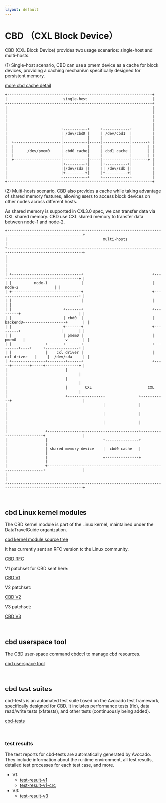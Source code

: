 ```yaml
---
layout: default
---
```


# CBD （CXL Block Device）

CBD (CXL Block Device) provides two usage scenarios: single-host and multi-hosts.

(1) Single-host scenario, CBD can use a pmem device as a cache for block devices,
providing a caching mechanism specifically designed for persistent memory.

[more cbd cache detail](cbd_cache.md)
```
+-----------------------------------------------------------------+
|                         single-host                             |
+-----------------------------------------------------------------+
|                                                                 |
|                                                                 |
|                                                                 |
|                                                                 |
|                                                                 |
|                        +-----------+     +------------+         |
|                        | /dev/cbd0 |     | /dev/cbd1  |         |
|                        |           |     |            |         |
|  +---------------------|-----------|-----|------------|-------+ |
|  |                     |           |     |            |       | |
|  |      /dev/pmem0     | cbd0 cache|     | cbd1 cache |       | |
|  |                     |           |     |            |       | |
|  +---------------------|-----------|-----|------------|-------+ |
|                        |+---------+|     |+----------+|         |
|                        ||/dev/sda ||     || /dev/sdb ||         |
|                        |+---------+|     |+----------+|         |
|                        +-----------+     +------------+         |
+-----------------------------------------------------------------+
```

(2) Multi-hosts scenario, CBD also provides a cache while taking advantage of
shared memory features, allowing users to access block devices on other nodes across
different hosts.

As shared memory is supported in CXL3.0 spec, we can transfer data via CXL shared memory.
CBD use CXL shared memory to transfer data between node-1 and node-2.
```
+--------------------------------------------------------------------------------------------------------+
|                                           multi-hosts                                                  |
+--------------------------------------------------------------------------------------------------------+
|                                                                                                        |
|                                                                                                        |
| +-------------------------------+                               +------------------------------------+ |
| |          node-1               |                               |              node-2                | |
| +-------------------------------+                               +------------------------------------+ |
| |                               |                               |                                    | |
| |                       +-------+                               +---------+                          | |
| |                       | cbd0  |                               | backend0+------------------+       | |
| |                       +-------+                               +---------+                  |       | |
| |                       | pmem0 |                               | pmem0   |                  v       | |
| |               +-------+-------+                               +---------+----+     +---------------+ |
| |               |    cxl driver |                               | cxl driver   |     |  /dev/sda     | |
| +---------------+--------+------+                               +-----+--------+-----+---------------+ |
|                          |                                            |                                |
|                          |                                            |                                |
|                          |        CXL                         CXL     |                                |
|                          +----------------+               +-----------+                                |
|                                           |               |                                            |
|                                           |               |                                            |
|                                           |               |                                            |
|                 +-------------------------+---------------+--------------------------+                 |
|                 |                         +---------------+                          |                 |
|                 | shared memory device    |  cbd0 cache   |                          |                 |
|                 |                         +---------------+                          |                 |
|                 +--------------------------------------------------------------------+                 |
|                                                                                                        |
+--------------------------------------------------------------------------------------------------------+
```

<br>

## cbd Linux kernel modules

The CBD kernel module is part of the Linux kernel, maintained under the DataTravelGuide organization.

[cbd kernel module source tree](https://github.com/DataTravelGuide/linux)

It has currently sent an RFC version to the Linux community.

[CBD RFC](https://lore.kernel.org/lkml/20240422071606.52637-1-dongsheng.yang@easystack.cn/)

V1 patchset for CBD sent here:

[CBD V1](https://lore.kernel.org/all/20240709130343.858363-1-dongsheng.yang@linux.dev/)

V2 patchset:

[CBD V2](https://lore.kernel.org/lkml/20240918101821.681118-1-dongsheng.yang@linux.dev/T/)

V3 patchset:

[CBD V3](https://lore.kernel.org/lkml/20250107103024.326986-1-dongsheng.yang@linux.dev/T/)

<br>

## cbd userspace tool

The CBD user-space command cbdctrl to manage cbd resources.

[cbd userspace tool](https://github.com/DataTravelGuide/ndctl)

<br>

## cbd test suites

cbd-tests is an automated test suite based on the Avocado test framework, specifically designed for CBD. 
It includes performance tests (fio), data read/write tests (xfstests), and other tests (continuously being added).

[cbd-tests](https://github.com/DataTravelGuide/cbd-tests)

<br>

### test results

The test reports for cbd-tests are automatically generated by Avocado.
They include information about the runtime environment, all test results, detailed test processes for each test case, and more.

- V1:
  - [test-result-v1](./test-results/test_result_v1/results.html)
  - [test-result-v1-crc](./test-results/test_result_v1_crc/results.html)
- V3:
  - [test-result-v3](./test-results/test_result_v3/results.html)

<br><br><br>

